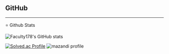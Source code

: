 
GitHub
---

***

:star: Github Stats

![Faculty178's GitHub stats](https://github-readme-stats.vercel.app/api?username=Faculty178&theme=radiclal&show_icons=true)

[![Solved.ac Profile](http://mazassumnida.wtf/api/v2/generate_badge?boj=faculty1789)](https://solved.ac/Faculty1789) ![mazandi profile](http://mazandi.herokuapp.com/api?handle=faculty1789&theme=warm)


